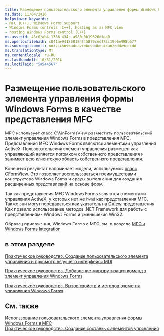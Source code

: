 ```yaml
---
title: Размещение пользовательского элемента управления формы Windows Forms в качестве представления MFC
ms.date: 11/04/2016
helpviewer_keywords:
- MFC [C++], Windows Forms support
- Windows Forms controls [C++], hosting as an MFC view
- hosting Windows Forms control [C++]
ms.assetid: 43c02ab4-1366-434c-a980-0b19326d6ea0
ms.openlocfilehash: c041ae941858184245879ced972c19e6e998b677
ms.sourcegitcommit: 6052185696adca270bc9bdbec45a626dd89cdcdd
ms.translationtype: MT
ms.contentlocale: ru-RU
ms.lasthandoff: 10/31/2018
ms.locfileid: "50544567"
---
```

# <a name="hosting-a-windows-forms-user-control-as-an-mfc-view"></a>Размещение пользовательского элемента управления формы Windows Forms в качестве представления MFC

MFC использует класс CWinFormsView разместить пользовательский элемент управления Windows Forms в представления MFC. Представления MFC Windows Forms являются элементами управления ActiveX. Пользовательский элемент управления размещен как управляющий является потомком собственного представления и занимает всю клиентскую область собственного представления.

Конечный результат напоминает модели, используемой [класс CFormView](../mfc/reference/cformview-class.md). Это позволяет воспользоваться преимуществами конструктора Windows Forms и среды выполнения для создания расширенных представлений на основе форм.

Так как представления MFC Windows Forms являются элементами управления ActiveX, у которых нет же `hwnd` как представления MFC. Также они могут передаваться как указатель на [CView](../mfc/reference/cview-class.md) представления. Как правило использование методов .NET Framework для работы с представлениями Windows Forms и уменьшения Win32.

Образец приложения, Windows Forms с MFC, см. в разделе [MFC и Windows Forms Integration](http://www.microsoft.com/downloads/details.aspx?FamilyID=987021bc-e575-4fe3-baa9-15aa50b0f599&displaylang=en).

## <a name="in-this-section"></a>в этом разделе

[Практическое руководство. Создание пользовательского элемента управления и просмотр ведущего интерфейса MDI](../dotnet/how-to-create-the-user-control-and-host-mdi-view.md)

[Практическое руководство. Добавление маршрутизации команд в элемент управления Windows Forms](../dotnet/how-to-add-command-routing-to-the-windows-forms-control.md)

[Практическое руководство. Вызов свойств и методов элемента управления Windows Forms](../dotnet/how-to-call-properties-and-methods-of-the-windows-forms-control.md)

## <a name="see-also"></a>См. также

[Использование пользовательского элемента управления формы Windows Forms в MFC](../dotnet/using-a-windows-form-user-control-in-mfc.md)<br/>
[Практическое руководство. Создание составных элементов управления](/dotnet/framework/winforms/controls/how-to-author-composite-controls)